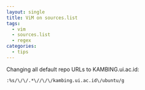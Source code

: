 ```yaml
---
layout: single
title: ViM on sources.list
tags:
  - vim
  - sources.list
  - regex
categories:
  - tips
---
```


Changing all default repo URLs to KAMBING.ui.ac.id:

```console
:%s/\/\/.*\//\/\/kambing.ui.ac.id\/ubuntu/g
```
